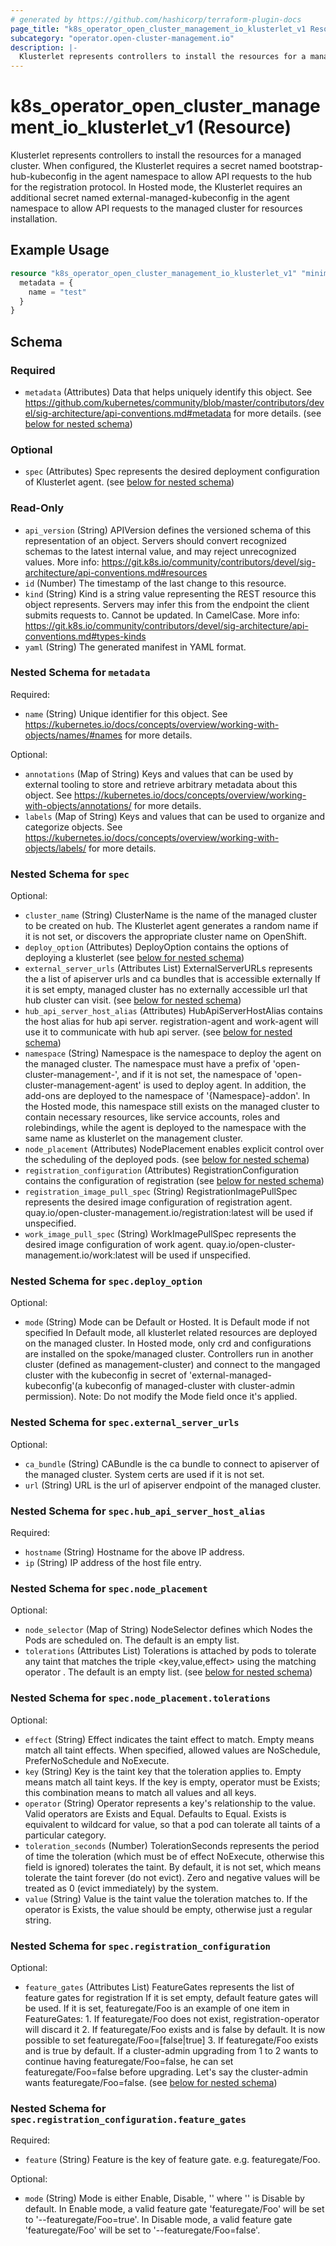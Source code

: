 ```yaml
---
# generated by https://github.com/hashicorp/terraform-plugin-docs
page_title: "k8s_operator_open_cluster_management_io_klusterlet_v1 Resource - terraform-provider-k8s"
subcategory: "operator.open-cluster-management.io"
description: |-
  Klusterlet represents controllers to install the resources for a managed cluster. When configured, the Klusterlet requires a secret named bootstrap-hub-kubeconfig in the agent namespace to allow API requests to the hub for the registration protocol. In Hosted mode, the Klusterlet requires an additional secret named external-managed-kubeconfig in the agent namespace to allow API requests to the managed cluster for resources installation.
---
```


# k8s_operator_open_cluster_management_io_klusterlet_v1 (Resource)

Klusterlet represents controllers to install the resources for a managed cluster. When configured, the Klusterlet requires a secret named bootstrap-hub-kubeconfig in the agent namespace to allow API requests to the hub for the registration protocol. In Hosted mode, the Klusterlet requires an additional secret named external-managed-kubeconfig in the agent namespace to allow API requests to the managed cluster for resources installation.

## Example Usage

```terraform
resource "k8s_operator_open_cluster_management_io_klusterlet_v1" "minimal" {
  metadata = {
    name = "test"
  }
}
```

<!-- schema generated by tfplugindocs -->
## Schema

### Required

- `metadata` (Attributes) Data that helps uniquely identify this object. See https://github.com/kubernetes/community/blob/master/contributors/devel/sig-architecture/api-conventions.md#metadata for more details. (see [below for nested schema](#nestedatt--metadata))

### Optional

- `spec` (Attributes) Spec represents the desired deployment configuration of Klusterlet agent. (see [below for nested schema](#nestedatt--spec))

### Read-Only

- `api_version` (String) APIVersion defines the versioned schema of this representation of an object. Servers should convert recognized schemas to the latest internal value, and may reject unrecognized values. More info: https://git.k8s.io/community/contributors/devel/sig-architecture/api-conventions.md#resources
- `id` (Number) The timestamp of the last change to this resource.
- `kind` (String) Kind is a string value representing the REST resource this object represents. Servers may infer this from the endpoint the client submits requests to. Cannot be updated. In CamelCase. More info: https://git.k8s.io/community/contributors/devel/sig-architecture/api-conventions.md#types-kinds
- `yaml` (String) The generated manifest in YAML format.

<a id="nestedatt--metadata"></a>
### Nested Schema for `metadata`

Required:

- `name` (String) Unique identifier for this object. See https://kubernetes.io/docs/concepts/overview/working-with-objects/names/#names for more details.

Optional:

- `annotations` (Map of String) Keys and values that can be used by external tooling to store and retrieve arbitrary metadata about this object. See https://kubernetes.io/docs/concepts/overview/working-with-objects/annotations/ for more details.
- `labels` (Map of String) Keys and values that can be used to organize and categorize objects. See https://kubernetes.io/docs/concepts/overview/working-with-objects/labels/ for more details.


<a id="nestedatt--spec"></a>
### Nested Schema for `spec`

Optional:

- `cluster_name` (String) ClusterName is the name of the managed cluster to be created on hub. The Klusterlet agent generates a random name if it is not set, or discovers the appropriate cluster name on OpenShift.
- `deploy_option` (Attributes) DeployOption contains the options of deploying a klusterlet (see [below for nested schema](#nestedatt--spec--deploy_option))
- `external_server_urls` (Attributes List) ExternalServerURLs represents the a list of apiserver urls and ca bundles that is accessible externally If it is set empty, managed cluster has no externally accessible url that hub cluster can visit. (see [below for nested schema](#nestedatt--spec--external_server_urls))
- `hub_api_server_host_alias` (Attributes) HubApiServerHostAlias contains the host alias for hub api server. registration-agent and work-agent will use it to communicate with hub api server. (see [below for nested schema](#nestedatt--spec--hub_api_server_host_alias))
- `namespace` (String) Namespace is the namespace to deploy the agent on the managed cluster. The namespace must have a prefix of 'open-cluster-management-', and if it is not set, the namespace of 'open-cluster-management-agent' is used to deploy agent. In addition, the add-ons are deployed to the namespace of '{Namespace}-addon'. In the Hosted mode, this namespace still exists on the managed cluster to contain necessary resources, like service accounts, roles and rolebindings, while the agent is deployed to the namespace with the same name as klusterlet on the management cluster.
- `node_placement` (Attributes) NodePlacement enables explicit control over the scheduling of the deployed pods. (see [below for nested schema](#nestedatt--spec--node_placement))
- `registration_configuration` (Attributes) RegistrationConfiguration contains the configuration of registration (see [below for nested schema](#nestedatt--spec--registration_configuration))
- `registration_image_pull_spec` (String) RegistrationImagePullSpec represents the desired image configuration of registration agent. quay.io/open-cluster-management.io/registration:latest will be used if unspecified.
- `work_image_pull_spec` (String) WorkImagePullSpec represents the desired image configuration of work agent. quay.io/open-cluster-management.io/work:latest will be used if unspecified.

<a id="nestedatt--spec--deploy_option"></a>
### Nested Schema for `spec.deploy_option`

Optional:

- `mode` (String) Mode can be Default or Hosted. It is Default mode if not specified In Default mode, all klusterlet related resources are deployed on the managed cluster. In Hosted mode, only crd and configurations are installed on the spoke/managed cluster. Controllers run in another cluster (defined as management-cluster) and connect to the mangaged cluster with the kubeconfig in secret of 'external-managed-kubeconfig'(a kubeconfig of managed-cluster with cluster-admin permission). Note: Do not modify the Mode field once it's applied.


<a id="nestedatt--spec--external_server_urls"></a>
### Nested Schema for `spec.external_server_urls`

Optional:

- `ca_bundle` (String) CABundle is the ca bundle to connect to apiserver of the managed cluster. System certs are used if it is not set.
- `url` (String) URL is the url of apiserver endpoint of the managed cluster.


<a id="nestedatt--spec--hub_api_server_host_alias"></a>
### Nested Schema for `spec.hub_api_server_host_alias`

Required:

- `hostname` (String) Hostname for the above IP address.
- `ip` (String) IP address of the host file entry.


<a id="nestedatt--spec--node_placement"></a>
### Nested Schema for `spec.node_placement`

Optional:

- `node_selector` (Map of String) NodeSelector defines which Nodes the Pods are scheduled on. The default is an empty list.
- `tolerations` (Attributes List) Tolerations is attached by pods to tolerate any taint that matches the triple <key,value,effect> using the matching operator <operator>. The default is an empty list. (see [below for nested schema](#nestedatt--spec--node_placement--tolerations))

<a id="nestedatt--spec--node_placement--tolerations"></a>
### Nested Schema for `spec.node_placement.tolerations`

Optional:

- `effect` (String) Effect indicates the taint effect to match. Empty means match all taint effects. When specified, allowed values are NoSchedule, PreferNoSchedule and NoExecute.
- `key` (String) Key is the taint key that the toleration applies to. Empty means match all taint keys. If the key is empty, operator must be Exists; this combination means to match all values and all keys.
- `operator` (String) Operator represents a key's relationship to the value. Valid operators are Exists and Equal. Defaults to Equal. Exists is equivalent to wildcard for value, so that a pod can tolerate all taints of a particular category.
- `toleration_seconds` (Number) TolerationSeconds represents the period of time the toleration (which must be of effect NoExecute, otherwise this field is ignored) tolerates the taint. By default, it is not set, which means tolerate the taint forever (do not evict). Zero and negative values will be treated as 0 (evict immediately) by the system.
- `value` (String) Value is the taint value the toleration matches to. If the operator is Exists, the value should be empty, otherwise just a regular string.



<a id="nestedatt--spec--registration_configuration"></a>
### Nested Schema for `spec.registration_configuration`

Optional:

- `feature_gates` (Attributes List) FeatureGates represents the list of feature gates for registration If it is set empty, default feature gates will be used. If it is set, featuregate/Foo is an example of one item in FeatureGates:   1. If featuregate/Foo does not exist, registration-operator will discard it   2. If featuregate/Foo exists and is false by default. It is now possible to set featuregate/Foo=[false|true]   3. If featuregate/Foo exists and is true by default. If a cluster-admin upgrading from 1 to 2 wants to continue having featuregate/Foo=false,  	he can set featuregate/Foo=false before upgrading. Let's say the cluster-admin wants featuregate/Foo=false. (see [below for nested schema](#nestedatt--spec--registration_configuration--feature_gates))

<a id="nestedatt--spec--registration_configuration--feature_gates"></a>
### Nested Schema for `spec.registration_configuration.feature_gates`

Required:

- `feature` (String) Feature is the key of feature gate. e.g. featuregate/Foo.

Optional:

- `mode` (String) Mode is either Enable, Disable, '' where '' is Disable by default. In Enable mode, a valid feature gate 'featuregate/Foo' will be set to '--featuregate/Foo=true'. In Disable mode, a valid feature gate 'featuregate/Foo' will be set to '--featuregate/Foo=false'.


